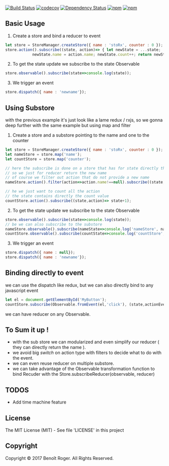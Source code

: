 [![Build Status](https://travis-ci.org/binig/stoRx.svg?branch=master)](https://travis-ci.org/binig/stoRx)
[![codecov](https://codecov.io/gh/binig/stoRx/branch/master/graph/badge.svg)](https://codecov.io/gh/binig/stoRx)
[![Dependency Status](https://gemnasium.com/badges/github.com/binig/stoRx.svg)](https://gemnasium.com/github.com/binig/stoRx)
[![npm](https://img.shields.io/npm/v/storx.svg)](https://www.npmjs.com/package/storx)
[![npm](https://img.shields.io/npm/dm/storx.svg)](https://www.npmjs.com/package/storx)


## Basic Usage
1) Create a store and bind a reducer to event
```js
let store = StoreManager.createStore({ name : 'stoRx', counter : 0 });
store.action().subscribe((state, action)=> { let newState = ...state;
            newState.name = action.name; newState.count++; return newState; } );

```
2) To get the state update we subscribe to the state Observable
```js
store.observable().subscribe(state=>console.log(state));
```

3) We trigger an event
```js
store.dispatch({ name : 'newname'});
```

## Using Substore
with the previous example it's just look like a lame redux / rxjs, so we gonna deep further with the same example but using
map and filter
1) Create a store and a substore pointing to the name  and one to the counter
```js
let store = StoreManager.createStore({ name : 'stoRx', counter : 0 });
let nameStore = store.map('name');
let countStore = store.map('counter');

// here the subscribe is done on a store that has for state directly the name
// so we just for reducer return the new name
// of course we filter out action that do not provide a new name
nameStore.action().filter(action=>action.name!==null).subscribe((state,action)=> action.name);

// he we just want to count all the action
// the state contains directly the count value
countStore.action().subscribe((state,action)=> state+1);

```
2) To get the state update we subscribe to the state Observable
```js
store.observable().subscribe(state=>console.log(state));
// be we can also subscribe to the substore
nameStore.observable().subscribe(nameState=>console.log('nameStore', nameState));
countStore.observable().subscribe(countState=>console.log('countStore', countState));
```
3) We trigger an event
```js
store.dispatch({ name : null});
store.dispatch({ name : 'newname'});
```
## Binding directly to event
we can use the dispatch like redux, but we can also directly bind to any javascript event
```js
let el = document.getElementById('MyButton');
countStore.subscribe(Observable.fromEvent(el,'click'), (state,actionEvent)=>state+1);
```
we can have reducer on any Observable.

## To Sum it up !
* with the sub store we can modularized and even simplify our reducer ( they can directly return the name ).
* we avoid big _switch_ on action type with filters to decide what to do with the event.
* we can even reuse reducer on multiple substore.
* we can take advantage of the Observable transformation function to bind Recuder with the Store.subscribeReducer(observable, reducer)

## TODOS 
* Add time machine feature

## License

The MIT License (MIT) - See file 'LICENSE' in this project

## Copyright

Copyright © 2017 Benoît Roger. All Rights Reserved.
